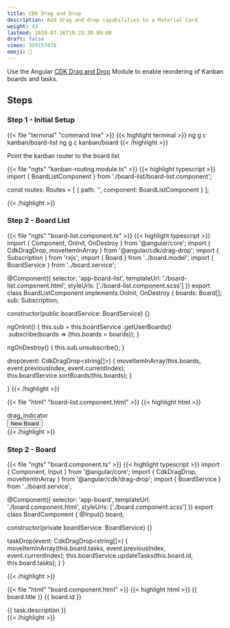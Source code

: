 ```yaml
---
title: CDK Drag and Drop
description: Add drag and drop capabilities to a Material Card
weight: 43
lastmod: 2019-07-16T10:23:30-09:00
draft: false
vimeo: 359157470
emoji: 🍱
---
```


Use the Angular [CDK Drag and Drop](https://material.angular.io/cdk/drag-drop/overview) Module to enable reordering of Kanban boards and tasks. 

## Steps

### Step 1 - Initial Setup

{{< file "terminal" "command line" >}}
{{< highlight terminal >}}
ng g c kanban/board-list
ng g c kanban/board
{{< /highlight >}}

Point the kanban router to the board list

{{< file "ngts" "kanban-routing.module.ts" >}}
{{< highlight typescript >}}
import { BoardListComponent } from './board-list/board-list.component';


const routes: Routes = [
  { path: '', component: BoardListComponent }
];

{{< /highlight >}}

### Step 2 - Board List

{{< file "ngts" "board-list.component.ts" >}}
{{< highlight typescript >}}
import { Component, OnInit, OnDestroy  } from '@angular/core';
import { CdkDragDrop, moveItemInArray } from '@angular/cdk/drag-drop';
import { Subscription } from 'rxjs';
import { Board } from '../board.model';
import { BoardService } from '../board.service';

@Component({
  selector: 'app-board-list',
  templateUrl: './board-list.component.html',
  styleUrls: ['./board-list.component.scss']
})
export class BoardListComponent implements OnInit, OnDestroy {
  boards: Board[];
  sub: Subscription;

  constructor(public boardService: BoardService) {}

  ngOnInit() {
    this.sub = this.boardService
      .getUserBoards()
      .subscribe(boards => (this.boards = boards));
  }

  ngOnDestroy() {
    this.sub.unsubscribe();
  }

  drop(event: CdkDragDrop<string[]>) {
    moveItemInArray(this.boards, event.previousIndex, event.currentIndex);
    this.boardService.sortBoards(this.boards);
  }

}
{{< /highlight >}}

{{< file "html" "board-list.component.html" >}}
{{< highlight html >}}
<div
  cdkDropList
  cdkDropListOrientation="horizontal"
  class="boards"
  (cdkDropListDropped)="drop($event)"
>
  <app-board cdkDrag *ngFor="let board of boards" [board]="board">
    <mat-icon cdkDragHandle class="handle">drag_indicator</mat-icon>
  </app-board>

  <div class="board-button">
    <button
      mat-raised-button
      color="accent"
      cdkDragDisabled
    >
      New Board
    </button>
  </div>
</div>
{{< /highlight >}}

### Step 2 - Board

{{< file "ngts" "board.component.ts" >}}
{{< highlight typescript >}}
import { Component, Input } from '@angular/core';
import { CdkDragDrop, moveItemInArray } from '@angular/cdk/drag-drop';
import { BoardService } from '../board.service';

@Component({
  selector: 'app-board',
  templateUrl: './board.component.html',
  styleUrls: ['./board.component.scss']
})
export class BoardComponent {
  @Input() board;

  constructor(private boardService: BoardService) {}

  taskDrop(event: CdkDragDrop<string[]>) {
    moveItemInArray(this.board.tasks, event.previousIndex, event.currentIndex);
    this.boardService.updateTasks(this.board.id, this.board.tasks);
  }
}

{{< /highlight >}}

{{< file "html" "board.component.html" >}}
{{< highlight html >}}
<mat-card class="outer-card">
  <mat-card-header>
    <!-- Slot for the handle -->
    <ng-content></ng-content>
    <mat-card-title>
      {{ board.title }}
    </mat-card-title>
    <mat-card-subtitle>
      {{ board.id }}
    </mat-card-subtitle>
  </mat-card-header>

  <div
    class="tasks"
    cdkDropList
    cdkDropListOrientation="vertical"
    (cdkDropListDropped)="taskDrop($event)"
  >
    <div
      class="inner-card"
      cdkDrag
      *ngFor="let task of board.tasks; let i = index"
    >
      <mat-card [ngClass]="task.label"> {{ task.description }} </mat-card>
    </div>
  </div>
</mat-card>
{{< /highlight >}}